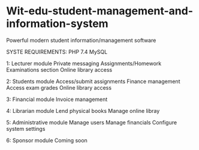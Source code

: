 # Wit-edu-student-management-and-information-system
Powerful modern student information/management software

SYSTE REQUIREMENTS:
PHP 7.4
MySQL

1: Lecturer module
Private messaging
Assignments/Homework
Examinations section
Online library access

2: Students module
Access/submit assignments
Finance management
Access exam grades
Online library access

3: Financial module
Invoice management

4: Librarian module
Lend physical books
Manage online libray

5: Administrative module
Manage users
Manage financials
Configure system settings

6: Sponsor module
Coming soon

